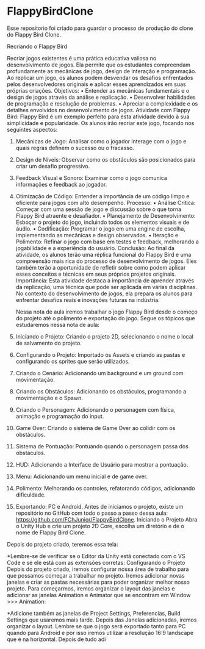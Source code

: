 # FlappyBirdClone
 Esse repositorio foi criado para guardar o processo de produção do clone do Flappy Bird Clone.

Recriando o Flappy Bird
 
Recriar jogos existentes é uma prática educativa valiosa no desenvolvimento de jogos. Ela permite que os estudantes compreendam profundamente as mecânicas de jogo, design de interação e programação. Ao replicar um jogo, os alunos podem desvendar os desafios enfrentados pelos desenvolvedores originais e aplicar esses aprendizados em suas próprias criações.
Objetivos:
•	Entender as mecânicas fundamentais e o design de jogos através da análise e replicação.
•	Desenvolver habilidades de programação e resolução de problemas.
•	Apreciar a complexidade e os detalhes envolvidos no desenvolvimento de jogos.
Atividade com Flappy Bird: Flappy Bird é um exemplo perfeito para esta atividade devido à sua simplicidade e popularidade. Os alunos irão recriar este jogo, focando nos seguintes aspectos:
1.	Mecânicas de Jogo: Analisar como o jogador interage com o jogo e quais regras definem o sucesso ou o fracasso.
2.	Design de Níveis: Observar como os obstáculos são posicionados para criar um desafio progressivo.
3.	Feedback Visual e Sonoro: Examinar como o jogo comunica informações e feedback ao jogador.
4.	Otimização de Código: Entender a importância de um código limpo e eficiente para jogos com alto desempenho.
Processo:
•	Análise Crítica: Começar com uma sessão de jogo e discussão sobre o que torna Flappy Bird atraente e desafiador.
•	Planejamento de Desenvolvimento: Esboçar o projeto do jogo, incluindo todos os elementos visuais e de áudio.
•	Codificação: Programar o jogo em uma engine de escolha, implementando as mecânicas e design observados.
•	Iteração e Polimento: Refinar o jogo com base em testes e feedback, melhorando a jogabilidade e a experiência do usuário.
Conclusão: Ao final da atividade, os alunos terão uma réplica funcional do Flappy Bird e uma compreensão mais rica do processo de desenvolvimento de jogos. Eles também terão a oportunidade de refletir sobre como podem aplicar esses conceitos e técnicas em seus próprios projetos originais.
Importância: Esta atividade destaca a importância de aprender através da replicação, uma técnica que pode ser aplicada em várias disciplinas. No contexto do desenvolvimento de jogos, ela prepara os alunos para enfrentar desafios reais e inovações futuras na indústria.

	Nessa nota de aula iremos trabalhar o jogo Flappy Bird desde o começo do projeto até o polimento e exportação do jogo. Segue os tópicos que estudaremos nessa nota de aula:
1.	Iniciando o Projeto: Criando o projeto 2D, selecionando o nome o local de salvamento do projeto.
2.	Configurando o Projeto: Importado os Assets e criando as pastas e configurando os sprites que serão utilizados.
3.	Criando o Cenário: Adicionando um background e um ground com movimentação.
4.	Criando os Obstáculos: Adicionando os obstáculos, programando a movimentação e o Spawn.
5.	Criando o Personagem: Adicionando o personagem com física, animação e programação do input.
6.	Game Over: Criando o sistema de Game Over ao colidir com os obstáculos.
7.	Sistema de Pontuação: Pontuando quando o personagem passa dos obstáculos.
8.	HUD: Adicionando a Interface de Usuário para mostrar a pontuação.
9.	Menu: Adicionando um menu inicial e de game over.
10.	 Polimento: Melhorando os controles, refatorando códigos, adicionando dificuldade.
11.	 Exportando: PC e Android.
Antes de iniciamos o projeto, existe um repositório no GitHub com todo o passo a passo dessa aula: https://github.com/FChJunior/FlappyBirdClone. 
Iniciando o Projeto
	Abra o Unity Hub e crie um projeto 2D Core, escolha um diretório e de o nome de Flappy Bird Clone.
 
Depois do projeto criado, teremos essa tela:
 
*Lembre-se de verificar se o Editor da Unity está conectado com o VS Code e se ele está com as extensões corretas:
Configurando o Projeto
	Depois do projeto criado, iremos configurar nossa área de trabalho para que possamos começar a trabalhar no projeto. Iremos adicionar novas janelas e criar as pastas necessárias para poder organizar melhor nosso projeto. 
	Para começarmos, iremos organizar o layout das janelas e adicionar as janelas Animation e Animator que se encontram em Window >>> Animation:
 
*Adicione também as janelas de Project Settings, Preferencias, Build Settings que usaremos mais tarde.
Depois das Janelas adicionadas, iremos organizar o layout. Lembre se que o jogo será exportado tanto para PC quando para Android e por isso iremos utilizar a resolução 16:9 landscape que é na horizontal. Depois de tudo adi
